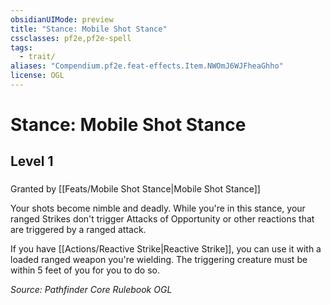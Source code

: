 ```yaml
---
obsidianUIMode: preview
title: "Stance: Mobile Shot Stance"
cssclasses: pf2e,pf2e-spell
tags:
  - trait/
aliases: "Compendium.pf2e.feat-effects.Item.NWOmJ6WJFheaGhho"
license: OGL
---
```

# Stance: Mobile Shot Stance
## Level 1
### 






Granted by [[Feats/Mobile Shot Stance|Mobile Shot Stance]]

Your shots become nimble and deadly. While you're in this stance, your ranged Strikes don't trigger Attacks of Opportunity or other reactions that are triggered by a ranged attack.

If you have [[Actions/Reactive Strike|Reactive Strike]], you can use it with a loaded ranged weapon you're wielding. The triggering creature must be within 5 feet of you for you to do so.

*Source: Pathfinder Core Rulebook*
*OGL*